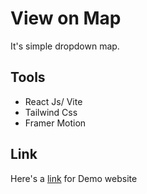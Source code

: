 # View on Map

It's simple dropdown map.
## Tools

- React Js/ Vite
- Tailwind Css
- Framer Motion

## Link

Here's a [link]() for Demo website

